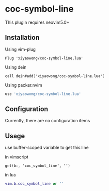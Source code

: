 # coc-symbol-line

This plugin requires neovim5.0+

## Installation

Using vim-plug

```viml
Plug 'xiyaowong/coc-symbol-line.lua'
```

Using dein

```viml
call dein#add('xiyaowong/coc-symbol-line.lua')
```

Using packer.nvim

```lua
use 'xiyaowong/coc-symbol-line.lua'
```

## Configuration

Currently, there are no configuration items

## Usage

use buffer-scoped variable to get this line

in vimscript

```viml
get(b:, 'coc_symbol_line', '')
```

in lua

```lua
vim.b.coc_symbol_line or ''
```
